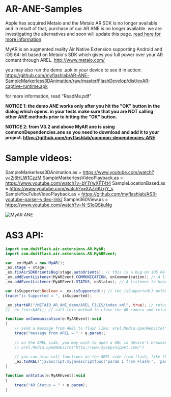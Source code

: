 # AR-ANE-Samples

Apple has acquired Metaio and the Metaio AR SDK is no longer available and in result of that, purchase of our AR ANE is no longer available. we are investigating the alternatives and soon will update this page. [read here for more information](http://myappsnippet.com/ar-sdk-ane-poll/)



MyAR is an augmented reality Air Native Extension supporting Android and iOS 64-bit based on Metaio's SDK which gives you full power over your AR content through AREL. http://www.metaio.com/

you may also run the demo .apk in your device to see it in action: https://github.com/myflashlab/AR-ANE-SampleMarkerless3DAnimation/raw/master/FlashDevelop/dist/exAR-captive-runtime.apk

for more information, read "ReadMe.pdf" 

**NOTICE 1: the demo ANE works only after you hit the "OK" button in the dialog which opens. in your tests make sure that you are NOT calling other ANE methods prior to hitting the "OK" button.**

**NOTICE 2: from V3.2 and above MyAR ane is using commonDependencies.ane so you need to download and add it to your project. https://github.com/myflashlab/common-dependencies-ANE**

# Sample videos: 
SampleMarkerless3DAnimation.as =	https://www.youtube.com/watch?v=2j6HLW1CzzM
SampleMarkerlessVideoPlayback.as =	https://www.youtube.com/watch?v=bY1YwXFT4t4
SampleLocationBased.as =			https://www.youtube.com/watch?v=XAZr6UxjY_s
SampleYouTubeVideoPlayback.as = 	https://github.com/myflashlab/AS3-youtube-parser-video-link/
Sample360View.as = 					https://www.youtube.com/watch?v=N-S1oQSkuNg

![MyAR ANE](http://myappsnippet.com/wp-content/uploads/2014/12/augmented-reality-adobe-air-extension_preview.jpg)

# AS3 API:
```actionscript
import com.doitflash.air.extensions.AR.MyAR;
import com.doitflash.air.extensions.AR.MyAREvent;

var _ex:MyAR = new MyAR();
_ex.stage = stage;
_ex.fixAirSDKOrientsBug(stage.autoOrients); // this is a bug on iOS 64-bit only. we must wait for adobe to give a final solution. calling this method is just a workaround so the app won't break when returning from AR in iOS devices.
_ex.addEventListener(MyAREvent.COMMUNICATION, onCommunication); // A listener to listen to messages coming from AREL side
_ex.addEventListener(MyAREvent.STATUS, onStatus); // A listener to know about the AR status: MyAR.AR_STARTED / MyAR.AR_FINISHED

var isSupported:Boolean = _ex.isSupported(); // the isSupported() method must always be called after initializing the extension
trace("is Supported = ", isSupported);

_ex.startAR("/METAIO_AR_ANE_demo/AREL_FILES/index.xml", true); // returns false if the file is not found
// _ex.finishAR(); // call this method to close the AR camera and return back to flash

function onCommunication(e:MyAREvent):void
{
	// send a message from AREL to flash like: arel.Media.openWebsite("flash://MY_MESSAGE_FROM_JS")
	trace("message from AREL = " + e.param);
	
	// on the AREL side, you may wish to open a URL in device's browser. for this reason, call:
	// arel.Media.openWebsite("http://www.myappsnippet.com/")
	
	// you can also call functions on the AREL side from flash, like this:
	_ex.toAREL("javascript:myjavascriptfunc('param 1 from Flash!', 'param 2 from Flash!')"); // myjavascriptfunc is a function you may create on the AREL side
}

function onStatus(e:MyAREvent):void
{
	trace("AR Status = " + e.param);
}
```